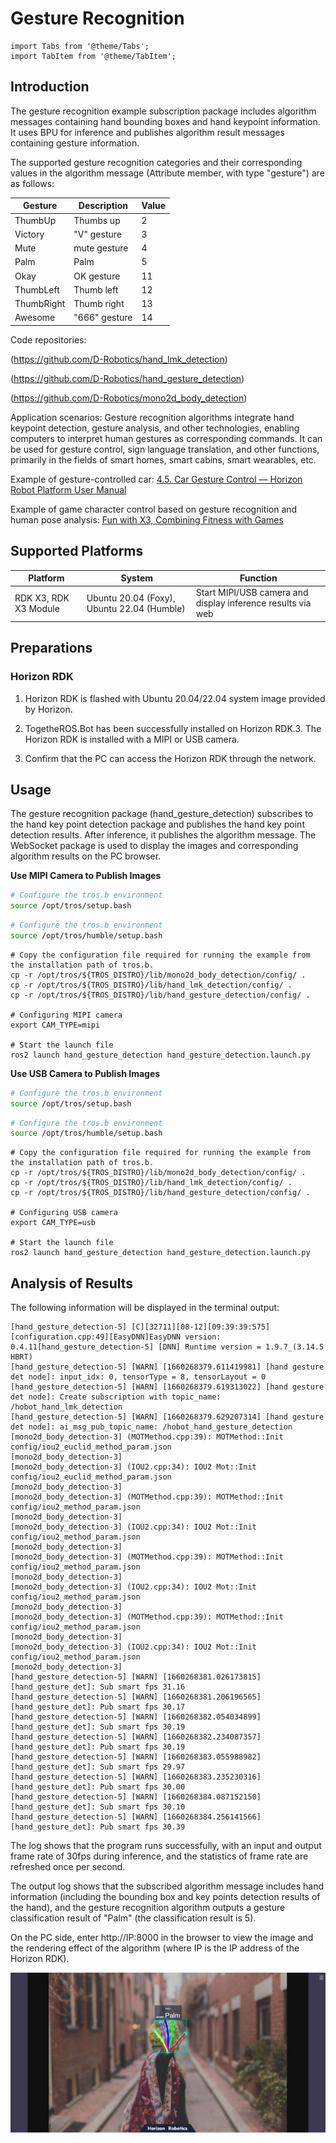 # Gesture Recognition

```mdx-code-block
import Tabs from '@theme/Tabs';
import TabItem from '@theme/TabItem';
```

## Introduction

The gesture recognition example subscription package includes algorithm messages containing hand bounding boxes and hand keypoint information. It uses BPU for inference and publishes algorithm result messages containing gesture information.

The supported gesture recognition categories and their corresponding values in the algorithm message (Attribute member, with type "gesture") are as follows:

| Gesture    | Description   | Value |
| ---------- | ------------- | ----- |
| ThumbUp    | Thumbs up     | 2     |
| Victory    | "V" gesture   | 3     |
| Mute       | mute gesture | 4     |
| Palm       | Palm          | 5     |
| Okay       | OK gesture    | 11    |
| ThumbLeft  | Thumb left    | 12    |
| ThumbRight | Thumb right   | 13    |
| Awesome    | "666" gesture | 14    |

Code repositories:

 (https://github.com/D-Robotics/hand_lmk_detection)

 (https://github.com/D-Robotics/hand_gesture_detection)

 (https://github.com/D-Robotics/mono2d_body_detection)

Application scenarios: Gesture recognition algorithms integrate hand keypoint detection, gesture analysis, and other technologies, enabling computers to interpret human gestures as corresponding commands. It can be used for gesture control, sign language translation, and other functions, primarily in the fields of smart homes, smart cabins, smart wearables, etc.

Example of gesture-controlled car: [4.5. Car Gesture Control — Horizon Robot Platform User Manual](../../apps/car_gesture_control)

Example of game character control based on gesture recognition and human pose analysis: [Fun with X3, Combining Fitness with Games](https://developer.horizon.cc/forumDetail/112555512834430487)

## Supported Platforms

| Platform                             | System | Function                                 |
| ------------------------------------ | ---------------- | ------------------------------------------------ |
| RDK X3, RDK X3 Module      | Ubuntu 20.04 (Foxy), Ubuntu 22.04 (Humble)     | Start MIPI/USB camera and display inference results via web |

## Preparations

### Horizon RDK

1. Horizon RDK is flashed with  Ubuntu 20.04/22.04 system image provided by Horizon.

2. TogetheROS.Bot has been successfully installed on Horizon RDK.3. The Horizon RDK is installed with a MIPI or USB camera.

4. Confirm that the PC can access the Horizon RDK through the network.

## Usage

The gesture recognition package (hand_gesture_detection) subscribes to the hand key point detection package and publishes the hand key point detection results. After inference, it publishes the algorithm message. The WebSocket package is used to display the images and corresponding algorithm results on the PC browser.

**Use MIPI Camera to Publish Images**

<Tabs groupId="tros-distro">
<TabItem value="foxy" label="Foxy">

```bash
# Configure the tros.b environment
source /opt/tros/setup.bash
```

</TabItem>

<TabItem value="humble" label="Humble">

```bash
# Configure the tros.b environment
source /opt/tros/humble/setup.bash
```

</TabItem>

</Tabs>

```shell
# Copy the configuration file required for running the example from the installation path of tros.b.
cp -r /opt/tros/${TROS_DISTRO}/lib/mono2d_body_detection/config/ .
cp -r /opt/tros/${TROS_DISTRO}/lib/hand_lmk_detection/config/ .
cp -r /opt/tros/${TROS_DISTRO}/lib/hand_gesture_detection/config/ .

# Configuring MIPI camera
export CAM_TYPE=mipi

# Start the launch file
ros2 launch hand_gesture_detection hand_gesture_detection.launch.py
```

**Use USB Camera to Publish Images**

<Tabs groupId="tros-distro">
<TabItem value="foxy" label="Foxy">

```bash
# Configure the tros.b environment
source /opt/tros/setup.bash
```

</TabItem>

<TabItem value="humble" label="Humble">

```bash
# Configure the tros.b environment
source /opt/tros/humble/setup.bash
```

</TabItem>

</Tabs>

```shell
# Copy the configuration file required for running the example from the installation path of tros.b.
cp -r /opt/tros/${TROS_DISTRO}/lib/mono2d_body_detection/config/ .
cp -r /opt/tros/${TROS_DISTRO}/lib/hand_lmk_detection/config/ .
cp -r /opt/tros/${TROS_DISTRO}/lib/hand_gesture_detection/config/ .

# Configuring USB camera
export CAM_TYPE=usb

# Start the launch file
ros2 launch hand_gesture_detection hand_gesture_detection.launch.py
```

## Analysis of Results

The following information will be displayed in the terminal output:

```shell
[hand_gesture_detection-5] [C][32711][08-12][09:39:39:575][configuration.cpp:49][EasyDNN]EasyDNN version: 0.4.11[hand_gesture_detection-5] [DNN] Runtime version = 1.9.7_(3.14.5 HBRT)
[hand_gesture_detection-5] [WARN] [1660268379.611419981] [hand gesture det node]: input_idx: 0, tensorType = 8, tensorLayout = 0
[hand_gesture_detection-5] [WARN] [1660268379.619313022] [hand gesture det node]: Create subscription with topic_name: /hobot_hand_lmk_detection
[hand_gesture_detection-5] [WARN] [1660268379.629207314] [hand gesture det node]: ai_msg_pub_topic_name: /hobot_hand_gesture_detection
[mono2d_body_detection-3] (MOTMethod.cpp:39): MOTMethod::Init config/iou2_euclid_method_param.json
[mono2d_body_detection-3] 
[mono2d_body_detection-3] (IOU2.cpp:34): IOU2 Mot::Init config/iou2_euclid_method_param.json
[mono2d_body_detection-3] 
[mono2d_body_detection-3] (MOTMethod.cpp:39): MOTMethod::Init config/iou2_method_param.json
[mono2d_body_detection-3] 
[mono2d_body_detection-3] (IOU2.cpp:34): IOU2 Mot::Init config/iou2_method_param.json
[mono2d_body_detection-3] 
[mono2d_body_detection-3] (MOTMethod.cpp:39): MOTMethod::Init config/iou2_method_param.json
[mono2d_body_detection-3] 
[mono2d_body_detection-3] (IOU2.cpp:34): IOU2 Mot::Init config/iou2_method_param.json
[mono2d_body_detection-3] 
[mono2d_body_detection-3] (MOTMethod.cpp:39): MOTMethod::Init config/iou2_method_param.json
[mono2d_body_detection-3] 
[mono2d_body_detection-3] (IOU2.cpp:34): IOU2 Mot::Init config/iou2_method_param.json
[mono2d_body_detection-3] 
[hand_gesture_detection-5] [WARN] [1660268381.026173815] [hand_gesture_det]: Sub smart fps 31.16
[hand_gesture_detection-5] [WARN] [1660268381.206196565] [hand_gesture_det]: Pub smart fps 30.17
[hand_gesture_detection-5] [WARN] [1660268382.054034899] [hand_gesture_det]: Sub smart fps 30.19
[hand_gesture_detection-5] [WARN] [1660268382.234087357] [hand_gesture_det]: Pub smart fps 30.19
[hand_gesture_detection-5] [WARN] [1660268383.055988982] [hand_gesture_det]: Sub smart fps 29.97
[hand_gesture_detection-5] [WARN] [1660268383.235230316] [hand_gesture_det]: Pub smart fps 30.00
[hand_gesture_detection-5] [WARN] [1660268384.087152150] [hand_gesture_det]: Sub smart fps 30.10
[hand_gesture_detection-5] [WARN] [1660268384.256141566] [hand_gesture_det]: Pub smart fps 30.39
```

The log shows that the program runs successfully, with an input and output frame rate of 30fps during inference, and the statistics of frame rate are refreshed once per second.

The output log shows that the subscribed algorithm message includes hand information (including the bounding box and key points detection results of the hand), and the gesture recognition algorithm outputs a gesture classification result of "Palm" (the classification result is 5).

On the PC side, enter http://IP:8000 in the browser to view the image and the rendering effect of the algorithm (where IP is the IP address of the Horizon RDK).

![Gesture Rendering](/../static/img/05_Robot_development/03_boxs/function/image/box_adv/gesture_render.jpeg)